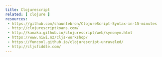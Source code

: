 ```yaml
---
title: Clojurescript
related: [ clojure ]
resources:
 - https://github.com/shaunlebron/ClojureScript-Syntax-in-15-minutes
 - http://clojurescriptkoans.com/
 - http://kanaka.github.io/clojurescript/web/synonym.html
 - https://www.niwi.nz/cljs-workshop/
 - https://funcool.github.io/clojurescript-unraveled/
 - http://cljsfiddle.com/
---
```

